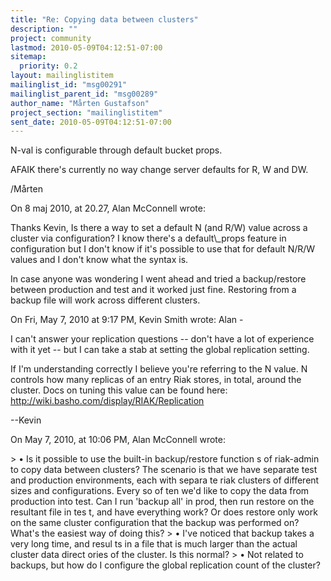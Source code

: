 ```yaml
---
title: "Re: Copying data between clusters"
description: ""
project: community
lastmod: 2010-05-09T04:12:51-07:00
sitemap:
  priority: 0.2
layout: mailinglistitem
mailinglist_id: "msg00291"
mailinglist_parent_id: "msg00289"
author_name: "Mårten Gustafson"
project_section: "mailinglistitem"
sent_date: 2010-05-09T04:12:51-07:00
---
```


N-val is configurable through default bucket props.

AFAIK there's currently no way change server defaults for R, W and DW.

/Mårten

On 8 maj 2010, at 20.27, Alan McConnell  wrote:


Thanks Kevin,
Is there a way to set a default N (and R/W) value across a cluster 
via configuration? I know there's a default\\_props feature in 
configuration but I don't know if it's possible to use that for 
default N/R/W values and I don't know what the syntax is.


In case anyone was wondering I went ahead and tried a backup/restore 
between production and test and it worked just fine. Restoring from 
a backup file will work across different clusters.


On Fri, May 7, 2010 at 9:17 PM, Kevin Smith  wrote:
Alan -

I can't answer your replication questions -- don't have a lot of 
experience with it yet -- but I can take a stab at setting the 
global replication setting.


If I'm understanding correctly I believe you're referring to the N 
value. N controls how many replicas of an entry Riak stores, in 
total, around the cluster. Docs on tuning this value can be found 
here: http://wiki.basho.com/display/RIAK/Replication


--Kevin


On May 7, 2010, at 10:06 PM, Alan McConnell wrote:

&gt; • Is it possible to use the built-in backup/restore function 
s of riak-admin to copy data between clusters? The scenario is that 
 we have separate test and production environments, each with separa 
te riak clusters of different sizes and configurations. Every so of 
ten we'd like to copy the data from production into test. Can I run 
 'backup all' in prod, then run restore on the resultant file in tes 
t, and have everything work? Or does restore only work on the same 
cluster configuration that the backup was performed on? What's the 
easiest way of doing this?
&gt; • I've noticed that backup takes a very long time, and resul 
ts in a file that is much larger than the actual cluster data direct 
ories of the cluster. Is this normal?
&gt; • Not related to backups, but how do I configure the global 
replication count of the cluster?
